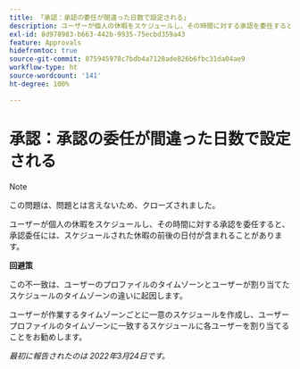 ```yaml
---
title: 「承認：承認の委任が間違った日数で設定される」
description: ユーザーが個人の休暇をスケジュールし、その時間に対する承認を委任すると、承認委任には、スケジュールされた休暇の前後の日付が含まれることがあります。
exl-id: 8d978983-b663-442b-9935-75ecbd359a43
feature: Approvals
hidefromtoc: true
source-git-commit: 875945978c7bdb4a7128ade826b6fbc31da04ae9
workflow-type: ht
source-wordcount: '141'
ht-degree: 100%

---
```


# 承認：承認の委任が間違った日数で設定される

<!--Live for workaround-->

>[!NOTE]
>
>この問題は、問題とは言えないため、クローズされました。

ユーザーが個人の休暇をスケジュールし、その時間に対する承認を委任すると、承認委任には、スケジュールされた休暇の前後の日付が含まれることがあります。

**回避策**

この不一致は、ユーザーのプロファイルのタイムゾーンとユーザーが割り当てたスケジュールのタイムゾーンの違いに起因します。

ユーザーが作業するタイムゾーンごとに一意のスケジュールを作成し、ユーザープロファイルのタイムゾーンに一致するスケジュールに各ユーザーを割り当てることをお勧めします。

_最初に報告されたのは 2022年3月24日です。_
